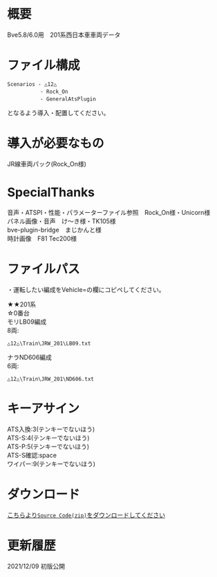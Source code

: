 # 概要  
Bve5.8/6.0用　201系西日本車車両データ  

# ファイル構成  
```
Scenarios - △12△  
　　　   　 - Rock_On  
　　　   　 - GeneralAtsPlugin  
```
となるよう導入・配置してください。  

# 導入が必要なもの  
JR線車両パック(Rock_On様)  

# SpecialThanks  
音声・ATSPI・性能・パラメーターファイル参照　Rock_On様・Unicorn様  
パネル画像・音声　け〜き様・TK105様  
bve-plugin-bridge　まじかんと様  
時計画像　F81 Tec200様  

# ファイルパス
・運転したい編成をVehicle=の欄にコピペしてください。  
  
★★201系  
☆0番台  
モリLB09編成  
8両:
```
△12△\Train\JRW_201\LB09.txt  
```
ナラND606編成  
6両:
```
△12△\Train\JRW_201\ND606.txt  
```

# キーアサイン  
ATS入換:3(テンキーでないほう)  
ATS-S:4(テンキーでないほう)  
ATS-P:5(テンキーでないほう)  
ATS-S確認:space  
ワイパー:9(テンキーでないほう)  

# ダウンロード  
[こちらより`Source Code(zip)`をダウンロードしてください](https://github.com/sankakujirusi12/Bve_JRW201/releases/tag/1.0)

# 更新履歴  
2021/12/09 初版公開
